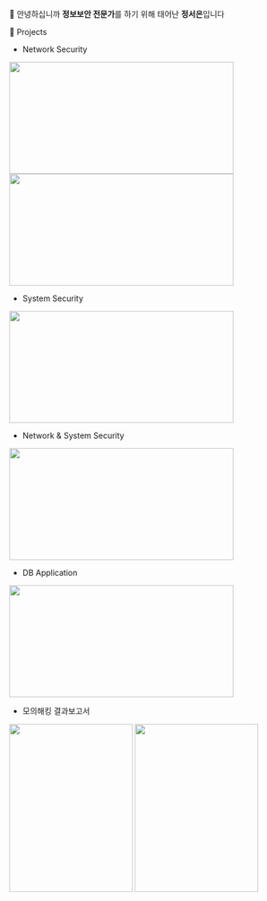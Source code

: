 👋 안녕하십니까 **정보보안 전문가**를 하기 위해 태어난 **정서은**입니다

🌱 Projects

- Network Security
  
<img src="https://github.com/user-attachments/assets/e2f90e15-4887-44db-a66b-bfad1c6507e7" width="400" height="200"/>
<img src="https://github.com/user-attachments/assets/0e52e22e-a39a-4c38-a5f7-6dc1551999a3" width="400" height="200"/>

- System Security
  
<img src="https://github.com/user-attachments/assets/6a3b8a60-3f23-4559-b006-188be6246c19" width="400" height="200"/>

- Network & System Security
  
<img src="https://github.com/user-attachments/assets/7b9a28b4-593d-4428-adc6-89d3d02ca3ea" width="400" height="200"/>

- DB Application
  
<img src="https://github.com/user-attachments/assets/c02c0430-cf35-4230-b0e0-18a95e58e79f" width="400" height="200"/>

- 모의해킹 결과보고서

<img src="https://github.com/user-attachments/assets/3673ea02-98de-49ea-85ab-9784c8ece61d" width="220" height="300"/>
<img src="https://github.com/user-attachments/assets/fde9100c-d02e-4553-baed-5e1f47097cfe" width="220" height="300"/>
